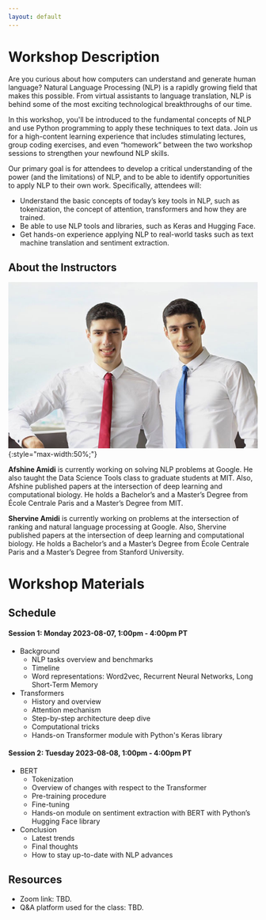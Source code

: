 ```yaml
---
layout: default
---
```


# Workshop Description

Are you curious about how computers can understand and generate human language? Natural Language Processing (NLP) is a rapidly growing field that makes this possible. From virtual assistants to language translation, NLP is behind some of the most exciting technological breakthroughs of our time.

In this workshop, you'll be introduced to the fundamental concepts of NLP and use Python programming to apply these techniques to text data. Join us for a high-content learning experience that includes stimulating lectures, group coding exercises, and even “homework” between the two workshop sessions to strengthen your newfound NLP skills.

Our primary goal is for attendees to develop a critical understanding of the power (and the limitations) of NLP, and to be able to identify opportunities to apply NLP to their own work. Specifically, attendees will:
- Understand the basic concepts of today’s key tools in NLP, such as tokenization, the concept of attention, transformers and how they are trained.
- Be able to use NLP tools and libraries, such as Keras and Hugging Face.
- Get hands-on experience applying NLP to real-world tasks such as text machine translation and sentiment extraction.

## About the Instructors

![amidi](/assets/img/profile.jpg){:style="max-width:50%;"}

**Afshine Amidi** is currently working on solving NLP problems at Google. He also taught the Data Science Tools class to graduate students at MIT. Also, Afshine published papers at the intersection of deep learning and computational biology. He holds a Bachelor’s and a Master’s Degree from École Centrale Paris and a Master’s Degree from MIT.

**Shervine Amidi** is currently working on problems at the intersection of ranking and natural language processing at Google. Also, Shervine published papers at the intersection of deep learning and computational biology. He holds a Bachelor’s and a Master’s Degree from École Centrale Paris and a Master’s Degree from Stanford University.

# Workshop Materials

## Schedule

#### Session 1: Monday 2023-08-07, 1:00pm - 4:00pm PT

- Background
  - NLP tasks overview and benchmarks
  - Timeline
  - Word representations: Word2vec, Recurrent Neural Networks, Long Short-Term Memory
- Transformers
  - History and overview
  - Attention mechanism
  - Step-by-step architecture deep dive
  - Computational tricks
  - Hands-on Transformer module with Python's Keras library

#### Session 2: Tuesday 2023-08-08, 1:00pm - 4:00pm PT

- BERT
  - Tokenization
  - Overview of changes with respect to the Transformer
  - Pre-training procedure
  - Fine-tuning
  - Hands-on module on sentiment extraction with BERT with Python’s Hugging Face library
- Conclusion
  - Latest trends
  - Final thoughts
  - How to stay up-to-date with NLP advances

## Resources

- Zoom link: TBD.
- Q&A platform used for the class: TBD.
